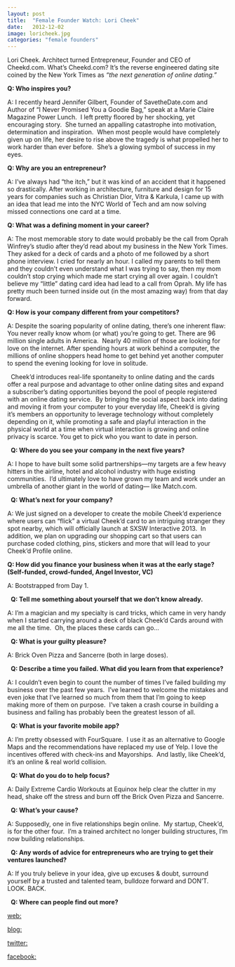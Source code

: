 ```yaml
---
layout: post
title:  "Female Founder Watch: Lori Cheek"
date:   2012-12-02
image: loricheek.jpg
categories: "female founders" 
---
```


Lori Cheek. Architect turned Entrepreneur, Founder and CEO of Cheekd.com. What’s Cheekd.com? It’s the reverse engineered dating site coined by the New York Times as *“the next generation of online dating.”*


__Q: Who inspires you?__

A: I recently heard Jennifer Gilbert, Founder of SavetheDate.com and Author of “I Never Promised You a Goodie Bag,” speak at a Marie Claire Magazine Power Lunch.  I left pretty floored by her shocking, yet encouraging story.  She turned an appalling catastrophe into motivation, determination and inspiration.  When most people would have completely given up on life, her desire to rise above the tragedy is what propelled her to work harder than ever before.  She’s a glowing symbol of success in my eyes.


__Q: Why are you an entrepreneur?__

A: I’ve always had “the itch,” but it was kind of an accident that it happened so drastically. After working in architecture, furniture and design for 15 years for companies such as Christian Dior, Vitra & Karkula, I came up with an idea that lead me into the NYC World of Tech and am now solving missed connections one card at a time.


__Q: What was a defining moment in your career?__

A: The most memorable story to date would probably be the call from Oprah Winfrey’s studio after they’d read about my business in the New York Times. They asked for a deck of cards and a photo of me followed by a short phone interview. I cried for nearly an hour. I called my parents to tell them and they couldn’t even understand what I was trying to say, then my mom couldn’t stop crying which made me start crying all over again. I couldn’t believe my “little” dating card idea had lead to a call from Oprah. My life has pretty much been turned inside out (in the most amazing way) from that day forward.


__Q: How is your company different from your competitors?__

A: Despite the soaring popularity of online dating, there’s one inherent flaw: You never really know whom (or what) you’re going to get. There are 96 million single adults in America.  Nearly 40 million of those are looking for love on the internet. After spending hours at work behind a computer, the millions of online shoppers head home to get behind yet another computer to spend the evening looking for love in solitude.

 
Cheek’d introduces real-life spontaneity to online dating and the cards offer a real purpose and advantage to other online dating sites and expand a subscriber’s dating opportunities beyond the pool of people registered with an online dating service.  By bringing the social aspect back into dating and moving it from your computer to your everyday life, Cheek’d is giving it’s members an opportunity to leverage technology without completely depending on it, while promoting a safe and playful interaction in the physical world at a time when virtual interaction is growing and online privacy is scarce. You get to pick who you want to date in person.

 
__Q: Where do you see your company in the next five years?__

A: I hope to have built some solid partnerships—my targets are a few heavy hitters in the airline, hotel and alcohol industry with huge existing communities.  I’d ultimately love to have grown my team and work under an umbrella of another giant in the world of dating— like Match.com.

 
__Q: What’s next for your company?__

A: We just signed on a developer to create the mobile Cheek’d experience where users can “flick” a virtual Cheek’d card to an intriguing stranger they spot nearby, which will officially launch at SXSW Interactive 2013.  In addition, we plan on upgrading our shopping cart so that users can purchase coded clothing, pins, stickers and more that will lead to your Cheek’d Profile online.


__Q: How did you finance your business when it was at the early stage? (Self-funded, crowd-funded, Angel Investor, VC)__

A: Bootstrapped from Day 1.

 
__Q: Tell me something about yourself that we don’t know already.__

A: I’m a magician and my specialty is card tricks, which came in very handy when I started carrying around a deck of black Cheek’d Cards around with me all the time.  Oh, the places these cards can go…

 
__Q: What is your guilty pleasure?__

A: Brick Oven Pizza and Sancerre (both in large doses).

 
__Q: Describe a time you failed. What did you learn from that experience?__

A: I couldn’t even begin to count the number of times I’ve failed building my business over the past few years.  I’ve learned to welcome the mistakes and even joke that I’ve learned so much from them that I’m going to keep making more of them on purpose.  I’ve taken a crash course in building a business and failing has probably been the greatest lesson of all.

 
__Q: What is your favorite mobile app?__

A: I’m pretty obsessed with FourSquare.  I use it as an alternative to Google Maps and the recommendations have replaced my use of Yelp. I love the incentives offered with check-ins and Mayorships.  And lastly, like Cheek’d, it’s an online & real world collision.

 
__Q: What do you do to help focus?__

A: Daily Extreme Cardio Workouts at Equinox help clear the clutter in my head, shake off the stress and burn off the Brick Oven Pizza and Sancerre.

 
__Q: What’s your cause?__

A: Supposedly, one in five relationships begin online.  My startup, Cheek’d, is for the other four.  I’m a trained architect no longer building structures, I’m now building relationships.

 
__Q: Any words of advice for entrepreneurs who are trying to get their ventures launched?__

A: If you truly believe in your idea, give up excuses & doubt, surround yourself by a trusted and talented team, bulldoze forward and DON’T. LOOK. BACK.

 
__Q: Where can people find out more?__

[web:](http://cheekd.com)

[blog:](http://cheekd.posterous.com/)

[twitter:](http://twitter.com/cheekd)

[facebook:](http://facebook.com/cheekd)

